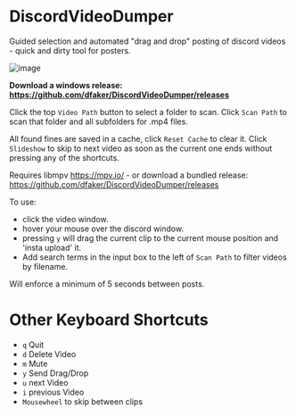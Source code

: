 # DiscordVideoDumper
Guided selection and automated "drag and drop" posting of discord videos - quick and dirty tool for posters.

![image](https://github.com/dfaker/DiscordVideoDumper/assets/35278260/744dce47-1918-4b5f-b8e6-7b57b49c8acd)

**Download a windows release: https://github.com/dfaker/DiscordVideoDumper/releases**

Click the top `Video Path` button to select a folder to scan.
Click `Scan Path` to scan that folder and all subfolders for .mp4 files.

All found fines are saved in a cache, click `Reset Cache` to clear it.
Click `Slideshow` to skip to next video as soon as the current one ends without pressing any of the shortcuts.

Requires libmpv https://mpv.io/ - or download a bundled release: https://github.com/dfaker/DiscordVideoDumper/releases

To use: 
- click the video window.
- hover your mouse over the discord window.
- pressing `y` will drag the current clip to the current mouse position and 'insta upload' it.
- Add search terms in the input box to the left of `Scan Path` to filter videos by filename.

Will enforce a minimum of 5 seconds between posts.

# Other Keyboard Shortcuts

- `q` Quit 
- `d` Delete Video 
- `m` Mute 
- `y` Send Drag/Drop
- `u` next Video
- `i` previous Video
- `Mousewheel` to skip between clips
